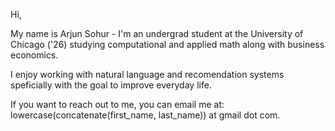 Hi,

My name is Arjun Sohur - I'm an undergrad student at the University of Chicago ('26) studying computational and applied math along with business economics.

I enjoy working with natural language and recomendation systems speficially with the goal to improve everyday life.

If you want to reach out to me, you can email me at: lowercase(concatenate(first_name, last_name)) at gmail dot com.


